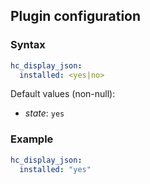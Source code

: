 ## Plugin configuration

### Syntax

```yaml
hc_display_json:
  installed: <yes|no>
```

Default values (non-null):
* *state*: `yes`

### Example

```yaml
hc_display_json:
  installed: "yes"
```

